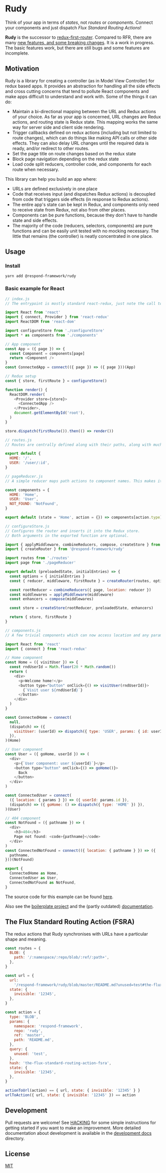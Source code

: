 # Rudy

Think of your app in terms of _states_, not _routes_ or _components_. Connect
your components and just dispatch _Flux Standard Routing Actions_!

**Rudy** is the successor to
[redux-first-router](https://github.com/faceyspacey/redux-first-router).
Compared to RFR, there are many
[new features, and some breaking changes](https://github.com/respond-framework/rudy/blob/master/packages/rudy/docs/differences-from-rfr.md).
It is a work in progress. The basic features work, but there are still bugs and
some features are incomplete.

## Motivation

Rudy is a library for creating a controller (as in Model View Controller) for
redux based apps. It provides an abstraction for handling all the side effects
and cross cutting concerns that tend to pollute React components and make apps
difficult to understand and work with. Some of the things it can do:

- Maintain a bi-directional mapping between the URL and Redux actions of your
  choice. As far as your app is concerned, URL changes are Redux actions, and
  routing state is Redux state. This mapping works the same way for server side
  and client side rendering.
- Trigger callbacks defined on redux actions (including but not limited to route
  changes), which can do things like making API calls or other side effects.
  They can also delay URL changes until the required data is ready, and/or
  redirect to other routes.
- Set the page title on route changes based on the redux state
- Block page navigation depending on the redux state
- Load code split reducers, controller code, and components for each route when
  necessary.

This library can help you build an app where:

- URLs are defined exclusively in one place
- Code that receives input (and dispatches Redux actions) is decoupled from code
  that triggers side effects (in response to Redux actions).
- The entire app's state can be kept in Redux, and components only need to
  receive state from Redux, not also from other places.
- Components can be pure functions, because they don't have to handle state and
  side effects.
- The majority of the code (reducers, selectors, components) are pure functions
  and can be easily unit tested with no mocking necessary. The little that
  remains (the controller) is neatly concentrated in one place.

## Usage

### Install

`yarn add @respond-framework/rudy`

### Basic example for React

```js
// index.js
// The entrypoint is mostly standard react-redux, just note the call to configureStore() and the last line.

import React from 'react'
import { connect, Provider } from 'react-redux'
import ReactDOM from 'react-dom'

import configureStore from './configureStore'
import * as components from './components'

// App component
const App = ({ page }) => {
  const Component = components[page]
  return <Component />
}
const ConnectedApp = connect(({ page }) => ({ page }))(App)

// Redux setup
const { store, firstRoute } = configureStore()

function render() {
  ReactDOM.render(
    <Provider store={store}>
      <ConnectedApp />
    </Provider>,
    document.getElementById('root'),
  )
}

store.dispatch(firstRoute()).then(() => render())
```

```js
// routes.js
// Routes are centrally defined along with their paths, along with much more that is not shown here for simplicity.

export default {
  HOME: '/',
  USER: '/user/:id',
}
```

```js
// pageReducer.js
// A simple reducer maps path actions to component names. This makes it easy to dynamically import pages!

const components = {
  HOME: 'Home',
  USER: 'User',
  NOT_FOUND: 'NotFound',
}

export default (state = 'Home', action = {}) => components[action.type] || state
```

```js
// configureStore.js
// Configures the router and inserts it into the Redux store.
// Both arguments in the exported function are optional.

import { applyMiddleware, combineReducers, compose, createStore } from 'redux'
import { createRouter } from '@respond-framework/rudy'

import routes from './routes'
import page from './pageReducer'

export default (preloadedState, initialEntries) => {
  const options = { initialEntries }
  const { reducer, middleware, firstRoute } = createRouter(routes, options)

  const rootReducer = combineReducers({ page, location: reducer })
  const middlewares = applyMiddleware(middleware)
  const enhancers = compose(middlewares)

  const store = createStore(rootReducer, preloadedState, enhancers)

  return { store, firstRoute }
}
```

```js
// components.js
// A few trivial components which can now access location and any params through Redux!

import React from 'react'
import { connect } from 'react-redux'

// Home component
const Home = ({ visitUser }) => {
  const rndUserId = Math.floor(20 * Math.random())
  return (
    <div>
      <p>Welcome home!</p>
      <button type="button" onClick={() => visitUser(rndUserId)}>
        {`Visit user ${rndUserId}`}
      </button>
    </div>
  )
}

const ConnectedHome = connect(
  null,
  (dispatch) => ({
    visitUser: (userId) => dispatch({ type: 'USER', params: { id: userId } }),
  }),
)(Home)

// User component
const User = ({ goHome, userId }) => (
  <div>
    <p>{`User component: user ${userId}`}</p>
    <button type="button" onClick={() => goHome()}>
      Back
    </button>
  </div>
)

const ConnectedUser = connect(
  ({ location: { params } }) => ({ userId: params.id }),
  (dispatch) => ({ goHome: () => dispatch({ type: 'HOME' }) }),
)(User)

// 404 component
const NotFound = ({ pathname }) => (
  <div>
    <h3>404</h3>
    Page not found: <code>{pathname}</code>
  </div>
)
const ConnectedNotFound = connect(({ location: { pathname } }) => ({
  pathname,
}))(NotFound)

export {
  ConnectedHome as Home,
  ConnectedUser as User,
  ConnectedNotFound as NotFound,
}
```

The source code for this example can be found [here](./examples/react).

Also see the [boilerplate project](./packages/boilerplate) and the (partly
outdated) [documentation](./packages/rudy/docs).

## The Flux Standard Routing Action (FSRA)

The redux actions that Rudy synchronises with URLs have a particular shape and
meaning.

```javascript
const routes = {
  BLOB: {
    path: '/:namespace/:repo/blob/:ref/:path+',
  },
}

const url = {
  url:
    '/respond-framework/rudy/blob/master/README.md?unused=test#the-flux-standard-routing-action-fsra',
  state: {
    invisible: '12345',
  },
}

const action = {
  type: 'BLOB',
  params: {
    namespace: 'respond-framework',
    repo: 'rudy',
    ref: 'master',
    path: 'README.md',
  },
  query: {
    unused: 'test',
  },
  hash: 'the-flux-standard-routing-action-fsra',
  state: {
    invisible: '12345',
  },
}

actionToUrl(action) == { url, state: { invisible: '12345' } }
urlToAction({ url, state: { invisible: '12345' }) == action
```

## Development

Pull requests are welcome! See
[HACKING](https://github.com/respond-framework/rudy/blob/master/HACKING.md) for
some simple instructions for getting started if you want to make an improvement.
More detailed documentation about development is available in the
[development docs](https://github.com/respond-framework/rudy/tree/master/docs/development)
directory.

## License

[MIT](LICENSE)
